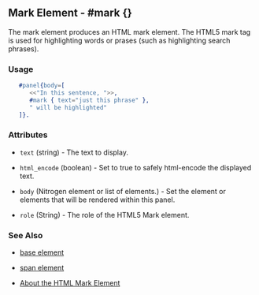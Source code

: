 

## Mark Element - #mark {}

  The mark element produces an HTML mark element. The HTML5 mark tag is used
  for highlighting words or prases (such as highlighting search phrases).

### Usage

```erlang
   #panel{body=[
      <<"In this sentence, ">>,
      #mark { text="just this phrase" },
      " will be highlighted"
   ]}.

```

### Attributes

   * `text` (string) - The text to display.

   * `html_encode` (boolean) - Set to true to safely html-encode the
      displayed text.

   * `body` (Nitrogen element or list of elements.) - Set the element or
      elements that will be rendered within this panel.

   * `role` (String) - The role of the HTML5 Mark element.

### See Also

 *  [base element](./element_base.md)

 *  [span element](./span.html)

 *  [About the HTML Mark Element](http://html5doctor.com/draw-attention-with-mark/) 
